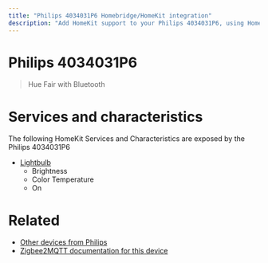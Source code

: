 ```yaml
---
title: "Philips 4034031P6 Homebridge/HomeKit integration"
description: "Add HomeKit support to your Philips 4034031P6, using Homebridge, Zigbee2MQTT and homebridge-z2m."
---
```

<!---
This file has been GENERATED using src/docgen/docgen.ts
DO NOT EDIT THIS FILE MANUALLY!
-->
# Philips 4034031P6
> Hue Fair with Bluetooth


# Services and characteristics
The following HomeKit Services and Characteristics are exposed by
the Philips 4034031P6

* [Lightbulb](../../light.md)
  * Brightness
  * Color Temperature
  * On


# Related
* [Other devices from Philips](../index.md#philips)
* [Zigbee2MQTT documentation for this device](https://www.zigbee2mqtt.io/devices/4034031P6.html)
